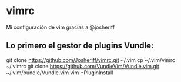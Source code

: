 # vimrc
Mi configuración de vim gracias a @josheriff

## Lo primero el gestor de plugins Vundle:

git clone https://github.com/Josheriff/vimrc.git ~/.vim
cp ~/.vim/vimrc ~/.vimrc
git clone https://github.com/VundleVim/Vundle.vim.git ~/.vim/bundle/Vundle.vim
vim +PluginInstall
